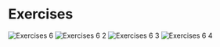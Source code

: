 # Exercises
![Exercises 6](https://user-images.githubusercontent.com/70604577/229873905-708dc9a1-2874-4732-a652-2173fa3a6abb.png)
![Exercises 6 2](https://user-images.githubusercontent.com/70604577/229873900-30e91e01-4f62-49b7-8b57-5344f54d9805.png)
![Exercises 6 3](https://user-images.githubusercontent.com/70604577/229873902-1699b853-3c6e-4726-b473-46a7147146aa.png)
![Exercises 6 4](https://user-images.githubusercontent.com/70604577/229873904-35c1167b-afc6-44fc-a031-ff1c76c7edb0.png)
